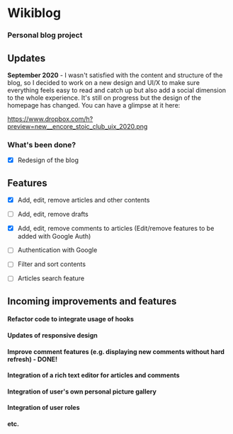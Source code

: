 # Wikiblog
### Personal blog project

## **Updates** ##

**September 2020** - I wasn't satisfied with the content and structure of the blog, so I decided to
work on a new design and UI/X to make sure everything feels easy to read and catch up but also add a 
social dimension to the whole experience. It's still on progress but the design of the homepage has 
changed. You can have a glimpse at it here: 

https://www.dropbox.com/h?preview=new__encore_stoic_club_uix_2020.png

### **What's been done?** ### 

- [x] Redesign of the blog



## **Features**


- [x] Add, edit, remove articles and other contents
- [ ] Add, edit, remove drafts
- [x] Add, edit, remove comments to articles (Edit/remove features to be added with Google Auth)
- [ ] Authentication with Google
- [ ] Filter and sort contents
- [ ] Articles search feature


## **Incoming improvements and features**

#### Refactor code to integrate usage of hooks
#### Updates of responsive design
#### Improve comment features (e.g. displaying new comments without hard refresh) - DONE!
#### Integration of a rich text editor for articles and comments
#### Integration of user's own personal picture gallery
#### Integration of user roles
#### etc.



